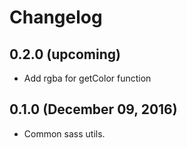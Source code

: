 # Changelog

## 0.2.0 (upcoming)

* Add rgba for getColor function

## 0.1.0 (December 09, 2016)

* Common sass utils.
